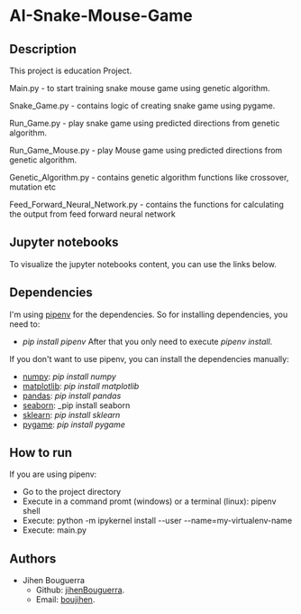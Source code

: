 # AI-Snake-Mouse-Game


## Description ##
This project is education Project. 

Main.py -  to start training snake mouse game using genetic algorithm.

Snake_Game.py  -  contains logic of creating snake game using pygame.

Run_Game.py  -  play snake game using predicted directions from genetic algorithm.

Run_Game_Mouse.py  -  play Mouse game using predicted directions from genetic algorithm.

Genetic_Algorithm.py  -  contains genetic algorithm functions like crossover, mutation etc

Feed_Forward_Neural_Network.py  -  contains the functions for calculating the output from feed forward neural network
## Jupyter notebooks ##
To visualize the jupyter notebooks content, you can use the links below.


## Dependencies ##
I'm using [pipenv](https://docs.pipenv.org/) for the dependencies. So for installing dependencies, you need to:

* _pip install pipenv_
After that you only need to execute _pipenv install_.

If you don't want to use pipenv, you can install the dependencies manually:

* [numpy](http://www.numpy.org/): _pip install numpy_
* [matplotlib](https://matplotlib.org): _pip install matplotlib_
* [pandas](https://pandas.pydata.org/): _pip install pandas_
* [seaborn](https://seaborn.pydata.org/): _pip install seaborn
* [sklearn](http://scikit-learn.org/stable/): _pip install sklearn_
* [pygame](https://www.pygame.org/news): _pip install pygame_
 



## How to run ##

If you are using pipenv:
* Go to the project directory
* Execute in a command promt (windows) or a terminal (linux): pipenv shell
* Execute: python -m ipykernel install --user --name=my-virtualenv-name
* Execute: main.py




## Authors ##

* Jihen Bouguerra 
  * Github: [jihenBouguerra](https://github.com/jihenBouguerra).
  * Email: [boujihen](mailto:boujihen647@gmail.com).
  



